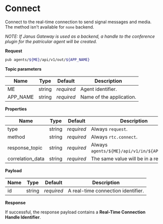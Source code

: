 # Connect

Connect to the real-time connection to send signal messages and media.
The method isn't available for `none` backend.

*NOTE: If Janus Gateway is used as a backend, a handle to the conference plugin for the patricular agent will be created.*

**Request**

```bash
pub agents/${ME}/api/v1/out/${APP_NAME}
```

**Topic parameters**

Name     | Type   | Default    | Description
-------- | ------ | ---------- | ------------------
ME       | string | _required_ | Agent identifier.
APP_NAME | string | _required_ | Name of the application.

**Properties**

Name             | Type   | Default    | Description
---------------- | ------ | ---------- | ------------------
type             | string | _required_ | Always `request`.
method           | string | _required_ | Always `rtc.connect`.
response_topic   | string | _required_ | Always `agents/${ME}/api/v1/in/${APP_NAME}`.
correlation_data | string | _required_ | The same value will be in a response.

**Payload**

Name       | Type   | Default    | Description
---------- | ------ | ---------- | ------------------
id         | string | _required_ | A real-time connection identifier.

**Response**

If successful, the response payload contains a **Real-Time Connection Handle Identifier**.
